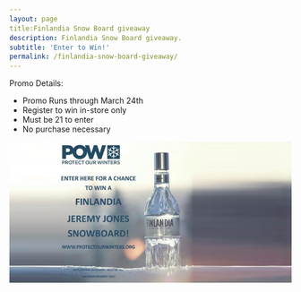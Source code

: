 ```yaml
---
layout: page
title:Finlandia Snow Board giveaway
description: Finlandia Snow Board giveaway.
subtitle: 'Enter to Win!'
permalink: /finlandia-snow-board-giveaway/
---
```



Promo Details:

* Promo Runs through March 24th
* Register to win in-store only
* Must be 21 to enter
* No purchase necessary

![Finlandia Snow Board giveaway](/assets/images/slider/pow.jpg)